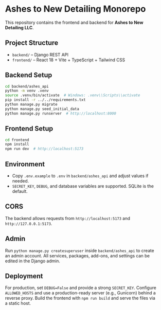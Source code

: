 # Ashes to New Detailing Monorepo

This repository contains the frontend and backend for **Ashes to New Detailing LLC**.

## Project Structure

- `backend/` – Django REST API
- `frontend/` – React 18 + Vite + TypeScript + Tailwind CSS

## Backend Setup

```bash
cd backend/ashes_api
python -m venv .venv
source .venv/bin/activate  # Windows: .venv\\Scripts\\activate
pip install -r ../../requirements.txt
python manage.py migrate
python manage.py seed_initial_data
python manage.py runserver  # http://localhost:8000
```

## Frontend Setup

```bash
cd frontend
npm install
npm run dev  # http://localhost:5173
```

## Environment

- Copy `.env.example` to `.env` in `backend/ashes_api` and adjust values if needed.
- `SECRET_KEY`, `DEBUG`, and database variables are supported. SQLite is the default.

## CORS

The backend allows requests from `http://localhost:5173` and `http://127.0.0.1:5173`.

## Admin

Run `python manage.py createsuperuser` inside `backend/ashes_api` to create an admin account. All services, packages, add-ons, and settings can be edited in the Django admin.

## Deployment

For production, set `DEBUG=False` and provide a strong `SECRET_KEY`. Configure `ALLOWED_HOSTS` and use a production-ready server (e.g., Gunicorn) behind a reverse proxy. Build the frontend with `npm run build` and serve the files via a static host.


